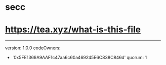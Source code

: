 # secc
# https://tea.xyz/what-is-this-file
---
version: 1.0.0
codeOwners:
  - '0x5FE1369A9AAF1c47aa6c60a469245E6C838C846d'
quorum: 1
